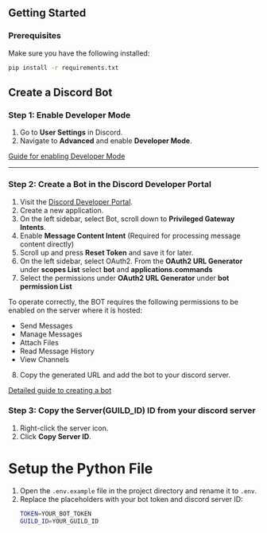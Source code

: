 ## Getting Started

### Prerequisites

Make sure you have the following installed:

   ```bash
   pip install -r requirements.txt
   ```


## Create a Discord Bot

### Step 1: Enable Developer Mode

1. Go to **User Settings** in Discord.
2. Navigate to **Advanced** and enable **Developer Mode**.

[Guide for enabling Developer Mode](https://www.partitionwizard.com/partitionmagic/discord-developer-mode.html)

---

### Step 2: Create a Bot in the Discord Developer Portal

1. Visit the [Discord Developer Portal](https://discord.com/developers/applications).
2. Create a new application.
3. On the left sidebar, select Bot, scroll down to **Privileged Gateway Intents**.
4. Enable **Message Content Intent** (Required for processing message content directly)
5. Scroll up and press **Reset Token** and save it for later.
6. On the left sidebar, select OAuth2. From the **OAuth2 URL Generator** under **scopes List** select **bot** and **applications.commands**
7. Select the permissions under **OAuth2 URL Generator** under **bot permission List**

To operate correctly, the BOT requires the following permissions to be enabled on the server where it is hosted:

- Send Messages
- Manage Messages
- Attach Files
- Read Message History
- View Channels

8. Copy the generated URL and add the bot to your discord server.


[Detailed guide to creating a bot](https://www.ionos.at/digitalguide/server/knowhow/discord-bot-erstellen/#:~:text=Aktivieren%20Sie%20in%20Ihrem%20Discord,und%20klicken%20Sie%20%E2%80%9ECreate%E2%80%9C.)


### Step 3: Copy the Server(GUILD_ID) ID from your discord server

1. Right-click the server icon.
2. Click **Copy Server ID**.



# Setup the Python File

1. Open the `.env.example` file in the project directory and rename it to `.env`.
2. Replace the placeholders with your bot token and discord server ID:
   ```bash
   TOKEN=YOUR_BOT_TOKEN
   GUILD_ID=YOUR_GUILD_ID
   ```
